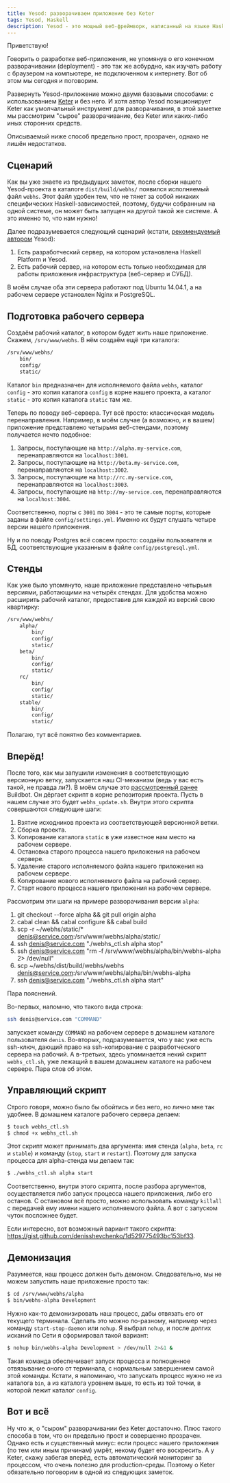 ```yaml
---
title: Yesod: разворачиваем приложение без Keter
tags: Yesod, Haskell
description: Yesod - это мощный веб-фреймворк, написанный на языке Haskell. Сегодня поговорим о разворачивании нашего приложения без использования Keter.
---
```


Приветствую!

Говорить о разработке веб-приложения, не упомянув о его конечном разворачивании (deployment) - это так же асбурдно, как изучать работу с браузером на компьютере, не подключенном к интернету. Вот об этом мы сегодня и поговорим.

Развернуть Yesod-приложение можно двумя базовыми способами: с использованием [Keter](https://github.com/snoyberg/keter/) и без него. И хотя автор Yesod позиционирует Keter как умолчальный инструмент для разворачивания, в этой заметке мы рассмотрим "сырое" разворачивание, без Keter или каких-либо иных сторонних средств.

Описываемый ниже способ предельно прост, прозрачен, однако не лишён недостатков.

## Сценарий

Как вы уже знаете из предыдущих заметок, после сборки нашего Yesod-проекта в каталоге `dist/build/webhs/` появился исполняемый файл `webhs`. Этот файл удобен тем, что не тянет за собой никаких специфических Haskell-зависимостей, поэтому, будучи собранным на одной системе, он может быть запущен на другой такой же системе. А это именно то, что нам нужно!

Далее подразумевается следующий сценарий (кстати, [рекомендуемый автором](http://www.yesodweb.com/book/deploying-your-webapp#deploying-your-webapp_compiling) Yesod):

1. Есть разработческий сервер, на котором установлена Haskell Platform и Yesod.
2. Есть рабочий сервер, на котором есть только необходимая для работы приложения инфраструктура (веб-сервер и СУБД).

В моём случае оба эти сервера работают под Ubuntu 14.04.1, а на рабочем сервере установлен Nginx и PostgreSQL.

## Подготовка рабочего сервера

Создаём рабочий каталог, в котором будет жить наше приложение. Скажем, `/srv/www/webhs`. В нём создаём ещё три каталога:

```bash
/srv/www/webhs/
    bin/
    config/
    static/
```

Каталог `bin` предназначен для исполняемого файла `webhs`, каталог `config` - это копия каталога `config` в корне нашего проекта, а каталог `static` - это копия каталога `static` там же.

Теперь по поводу веб-сервера. Тут всё просто: классическая модель перенаправления. Например, в моём случае (а возможно, и в вашем) приложение представлено четырьмя веб-стендами, поэтому получается нечто подобное:

1. Запросы, поступающие на `http://alpha.my-service.com`, перенаправляются на `localhost:3001`.
2. Запросы, поступающие на `http://beta.my-service.com`, перенаправляются на `localhost:3002`.
3. Запросы, поступающие на `http://rc.my-service.com`, перенаправляются на `localhost:3003`.
4. Запросы, поступающие на `http://my-service.com`, перенаправляются на `localhost:3004`.

Соответственно, порты с `3001` по `3004` - это те самые порты, которые заданы в файле `config/settings.yml`. Именно их будут слушать четыре версии нашего приложения.

Ну и по поводу Postgres всё совсем просто: создаём пользователя и БД, соответствующие указанным в файле `config/postgresql.yml`.

## Стенды

Как уже было упомянуто, наше приложение представлено четырьмя версиями, работающими на четырёх стендах. Для удобства можно расширить рабочий каталог, предоставив для каждой из версий свою квартирку:

```bash
/srv/www/webhs/
    alpha/
        bin/
        config/
        static/
    beta/
        bin/
        config/
        static/
    rc/
        bin/
        config/
        static/
    stable/
        bin/
        config/
        static/
```

Полагаю, тут всё понятно без комментариев.

## Вперёд!

После того, как мы запушили изменения в соответствующую версионную ветку, запускается наш CI-механизм (ведь у вас есть такой, не правда ли?). В моём случае это [рассмотренный ранее](http://blog.dshevchenko.biz/2014/12/13/buildbot-hello-world.html) Buildbot. Он дёргает скрипт в корне репозитория проекта. Пусть в нашем случае это будет `webhs_update.sh`. Внутри этого скрипта совершаются следующие шаги:

1. Взятие исходников проекта из соответствующей версионной ветки.
2. Сборка проекта.
3. Копирование каталога `static` в уже известное нам место на рабочем сервере.
4. Остановка старого процесса нашего приложения на рабочем сервере.
5. Удаление старого исполняемого файла нашего приложения на рабочем сервере. 
6. Копирование нового исполняемого файла на рабочий сервер.
7. Старт нового процесса нашего приложения на рабочем сервере.

Рассмотрим эти шаги на примере разворачивания версии `alpha`:

1. git checkout --force alpha && git pull origin alpha 
2. cabal clean && cabal configure && cabal build 
3. scp -r ~/webhs/static/* denis@service.com:/srv/www/webhs/alpha/static/
4. ssh denis@service.com "./webhs_ctl.sh alpha stop"
5. ssh denis@service.com "rm -f /srv/www/webhs/alpha/bin/webhs-alpha 2> /dev/null"
6. scp ~/webhs/dist/build/webhs/webhs denis@service.com:/srv/www/webhs/alpha/bin/webhs-alpha
7. ssh denis@service.com "./webhs_ctl.sh alpha start" 

Пара пояснений.

Во-первых, напомню, что такого вида строка:

```bash
ssh denis@service.com "COMMAND"
```

запускает команду `COMMAND` на рабочем сервере в домашнем каталоге пользователя `denis`. Во-вторых, подразумевается, что у вас уже есть ssh-ключ, дающий право на ssh-копирование с разработческого сервера на рабочий. А в-третьих, здесь упоминается некий скрипт `webhs_ctl.sh`, уже лежащий в вашем домашнем каталоге на рабочем сервере. Пара слов об этом.

## Управляющий скрипт

Строго говоря, можно было бы обойтись и без него, но лично мне так удобнее. В домашнем каталоге рабочего сервера делаем:

```bash
$ touch webhs_ctl.sh
$ chmod +x webhs_ctl.sh
```

Этот скрипт может принимать два аргумента: имя стенда (`alpha`, `beta`, `rc` и `stable`) и команду (`stop`, `start` и `restart`). Поэтому для запуска процесса для alpha-стенда мы делаем так:

```bash
$ ./webhs_ctl.sh alpha start
```

Соответственно, внутри этого скрипта, после разбора аргументов, осуществляется либо запуск процесса нашего приложения, либо его останов. С остановом всё просто, можно использовать команду `killall` с передачей ему имени нашего исполняемого файла. А вот с запуском чуток посложнее будет.

Если интересно, вот возможный вариант такого скрипта: https://gist.github.com/denisshevchenko/1d529775493bc153bf33.

## Демонизация

Разумеется, наш процесс должен быть демоном. Следовательно, мы не можем запустить наше приложение просто так:

```bash
$ cd /srv/www/webhs/alpha
$ bin/webhs-alpha Development
```

Нужно как-то демонизировать наш процесс, дабы отвязать его от текущего терминала. Сделать это можно по-разному, например через команду `start-stop-daemon` или `nohup`. Я выбрал `nohup`, и после долгих исканий по Сети я сформировал такой вариант:

```bash
$ nohup bin/webhs-alpha Development > /dev/null 2>&1 &
```

Такая команда обеспечивает запуск процесса и полноценное отвязывание оного от терминала, с нормальным завершением самой этой команды. Кстати, я напоминаю, что запускать процесс нужно не из каталога `bin`, а из каталога уровнем выше, то есть из той точки, в которой лежит каталог `config`.

## Вот и всё

Ну что ж, о "сыром" разворачивании без Keter достаточно. Плюс такого способа в том, что он предельно прост и совершенно прозрачен. Однако есть и существенный минус: если процесс нашего приложения (по тем или иным причинам) умрёт, некому будет его воскресить. А у Keter, скажу забегая вперёд, есть автоматический мониторинг за процессом, что очень полезно для production-среды. Поэтому о Keter обязательно поговорим в одной из следующих заметок.

